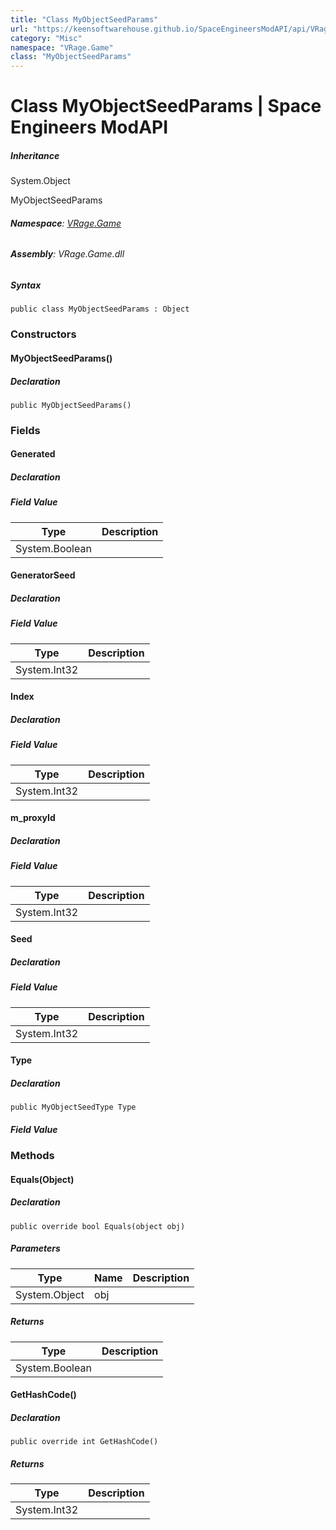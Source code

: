 ```yaml
---
title: "Class MyObjectSeedParams"
url: "https://keensoftwarehouse.github.io/SpaceEngineersModAPI/api/VRage.Game.MyObjectSeedParams.html"
category: "Misc"
namespace: "VRage.Game"
class: "MyObjectSeedParams"
---
```


# Class MyObjectSeedParams | Space Engineers ModAPI

##### Inheritance

System.Object

MyObjectSeedParams

###### **Namespace**: [VRage.Game](https://keensoftwarehouse.github.io/SpaceEngineersModAPI/api/VRage.Game.html)

###### **Assembly**: VRage.Game.dll

##### Syntax

```
public class MyObjectSeedParams : Object
```

### [](#constructors)Constructors

#### [](#VRage_Game_MyObjectSeedParams__ctor)MyObjectSeedParams()

##### Declaration

```
public MyObjectSeedParams()
```

### [](#fields)Fields

#### [](#VRage_Game_MyObjectSeedParams_Generated)Generated

##### Declaration

##### Field Value

| Type | Description |
| --- | --- |
| System.Boolean |     |

#### [](#VRage_Game_MyObjectSeedParams_GeneratorSeed)GeneratorSeed

##### Declaration

##### Field Value

| Type | Description |
| --- | --- |
| System.Int32 |     |

#### [](#VRage_Game_MyObjectSeedParams_Index)Index

##### Declaration

##### Field Value

| Type | Description |
| --- | --- |
| System.Int32 |     |

#### [](#VRage_Game_MyObjectSeedParams_m_proxyId)m\_proxyId

##### Declaration

##### Field Value

| Type | Description |
| --- | --- |
| System.Int32 |     |

#### [](#VRage_Game_MyObjectSeedParams_Seed)Seed

##### Declaration

##### Field Value

| Type | Description |
| --- | --- |
| System.Int32 |     |

#### [](#VRage_Game_MyObjectSeedParams_Type)Type

##### Declaration

```
public MyObjectSeedType Type
```

##### Field Value

### [](#methods)Methods

#### [](#VRage_Game_MyObjectSeedParams_Equals_System_Object_)Equals(Object)

##### Declaration

```
public override bool Equals(object obj)
```

##### Parameters

| Type | Name | Description |
| --- | --- | --- |
| System.Object | obj |     |

##### Returns

| Type | Description |
| --- | --- |
| System.Boolean |     |

#### [](#VRage_Game_MyObjectSeedParams_GetHashCode)GetHashCode()

##### Declaration

```
public override int GetHashCode()
```

##### Returns

| Type | Description |
| --- | --- |
| System.Int32 |     |